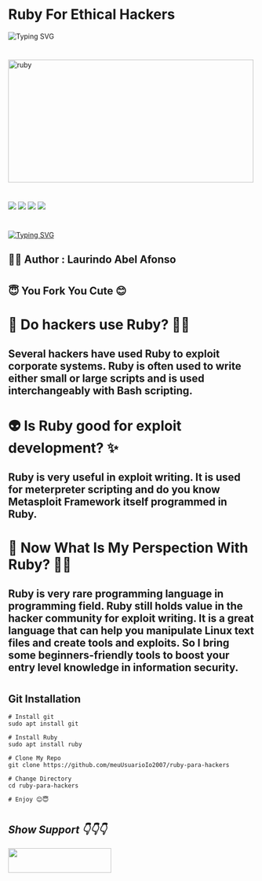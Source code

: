 <h1><b> Ruby For Ethical Hackers </h1></b>
<img src="https://readme-typing-svg.demolab.com?font=Fira+Code&pause=1000&color=17FF38&background=000000&width=441&height=58&lines=Ruby+For+Ethical+Hackers;Ethical+Hacking+Tool+Hub;All+In+One+Ruby-Scripts+For+Hacking+" alt="Typing SVG" />

#

<img src="https://smush-1490832.b-cdn.net/1490832/wp-content/uploads/2020/05/Ruby-Programming-Language-Logo.png?lossy=1&strip=1&webp=1" alt="ruby" height="250px" width="500px">

#

<img src="https://img.shields.io/badge/Used Ruby-deepskyblue"> <img src="https://img.shields.io/badge/Ruby For Ethical Hackers-orange"> <img src="https://img.shields.io/badge/Download-Now-green"> <img src="https://img.shields.io/badge/Licence-MIT-yellowgreen">

#
<a href="https://git.io/typing-svg"><img src="https://readme-typing-svg.demolab.com?font=Fira+Code&duration=8000&pause=871&color=F70000&width=435&lines=This+Repo+Is+In+Underconstruction" alt="Typing SVG" /></a>


<h2><b>👨‍💻 Author : Laurindo Abel Afonso</b></h2>

#
<h2><b>😇 You Fork You Cute 😊 </h2></b>

#
<h1><b>🦍 Do hackers use Ruby? 🧑‍💼</h1></b>
<h2><b> Several hackers have used Ruby to exploit corporate systems. Ruby is often used to write either small or large scripts and is used interchangeably with Bash scripting. </b></h2>

#

<h1><b> 👽 Is Ruby good for exploit development? ✨ </b></h1>
<h2><b>Ruby is very useful in exploit writing. It is used for meterpreter scripting and do you know Metasploit Framework itself programmed in Ruby.</b></h2>

#

<h1><b> 🙂 Now What Is My Perspection With Ruby? 👨‍💻</b></h1>
<h2><b> Ruby is very rare programming language in programming field. Ruby still holds value in the hacker community for exploit writing. It is a great language that can help you manipulate Linux text files and create tools and exploits. So I bring some beginners-friendly tools to boost your entry level knowledge in information security. </h2></b>

#

<h2><b>Git Installation</b></h2>

```
# Install git
sudo apt install git

# Install Ruby
sudo apt install ruby

# Clone My Repo
git clone https://github.com/meuUsuarioIo2007/ruby-para-hackers

# Change Directory
cd ruby-para-hackers

# Enjoy 😊😇
```
#

<h2><b><i> Show Support 👇👇👇</b></i> </h2>
<a href="https://laurindoabelafonso.vercel.app"> <img align="center" src="https://cdn.buymeacoffee.com/buttons/v2/default-yellow.png" height="50" width="210" alt=""https://laurindoabelafonso.vercel.app" /></a><br><br>
